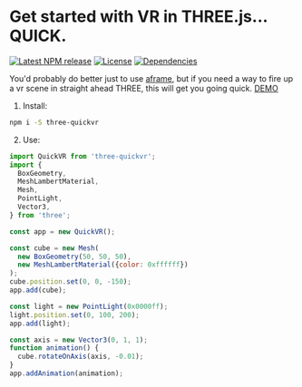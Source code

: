 # Get started with VR in THREE.js... QUICK.

[![Latest NPM release][npm-badge]][npm-badge-url]
[![License][license-badge]][license-badge-url]
[![Dependencies][dependencies-badge]][dependencies-badge-url]

You'd probably do better just to use [aframe](https://aframe.io/), but if you need a way to fire up a vr scene in straight ahead THREE, this will get you going quick. [DEMO](http://halvves.com/three-quickvr/)

1. Install:
```bash
npm i -S three-quickvr
```

2. Use:
```javascript
import QuickVR from 'three-quickvr';
import {
  BoxGeometry,
  MeshLambertMaterial,
  Mesh,
  PointLight,
  Vector3,
} from 'three';

const app = new QuickVR();

const cube = new Mesh(
  new BoxGeometry(50, 50, 50),
  new MeshLambertMaterial({color: 0xffffff})
);
cube.position.set(0, 0, -150);
app.add(cube);

const light = new PointLight(0x0000ff);
light.position.set(0, 100, 200);
app.add(light);

const axis = new Vector3(0, 1, 1);
function animation() {
  cube.rotateOnAxis(axis, -0.01);
}
app.addAnimation(animation);

```

[npm-badge]: https://img.shields.io/npm/v/three-quickvr.svg
[npm-badge-url]: https://www.npmjs.com/package/three-quickvr
[license-badge]: https://img.shields.io/npm/l/three-quickvr.svg
[license-badge-url]: ./LICENSE.md
[dependencies-badge]: https://img.shields.io/david/halvves/three-quickvr.svg
[dependencies-badge-url]: https://david-dm.org/halvves/three-quickvr
